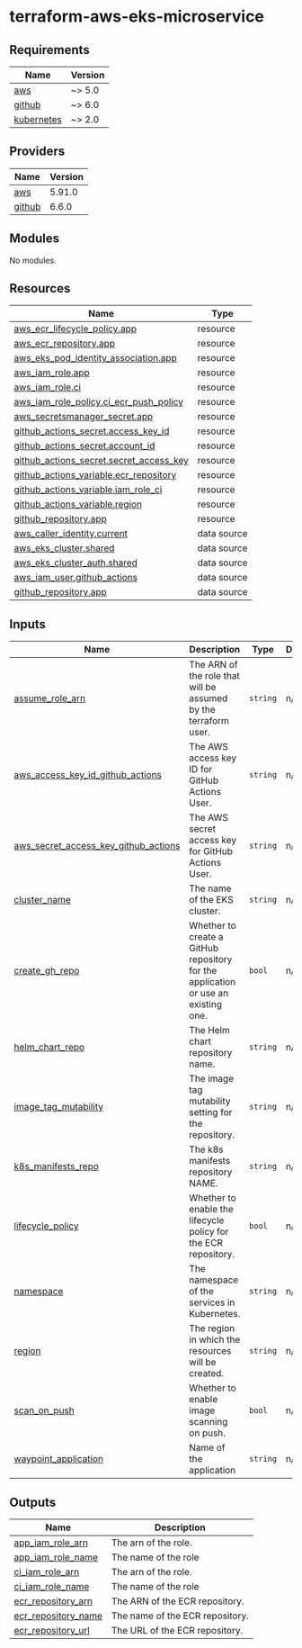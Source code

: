 # terraform-aws-eks-microservice

## Requirements

| Name | Version |
|------|---------|
| <a name="requirement_aws"></a> [aws](#requirement\_aws) | ~> 5.0 |
| <a name="requirement_github"></a> [github](#requirement\_github) | ~> 6.0 |
| <a name="requirement_kubernetes"></a> [kubernetes](#requirement\_kubernetes) | ~> 2.0 |

## Providers

| Name | Version |
|------|---------|
| <a name="provider_aws"></a> [aws](#provider\_aws) | 5.91.0 |
| <a name="provider_github"></a> [github](#provider\_github) | 6.6.0 |

## Modules

No modules.

## Resources

| Name | Type |
|------|------|
| [aws_ecr_lifecycle_policy.app](https://registry.terraform.io/providers/hashicorp/aws/latest/docs/resources/ecr_lifecycle_policy) | resource |
| [aws_ecr_repository.app](https://registry.terraform.io/providers/hashicorp/aws/latest/docs/resources/ecr_repository) | resource |
| [aws_eks_pod_identity_association.app](https://registry.terraform.io/providers/hashicorp/aws/latest/docs/resources/eks_pod_identity_association) | resource |
| [aws_iam_role.app](https://registry.terraform.io/providers/hashicorp/aws/latest/docs/resources/iam_role) | resource |
| [aws_iam_role.ci](https://registry.terraform.io/providers/hashicorp/aws/latest/docs/resources/iam_role) | resource |
| [aws_iam_role_policy.ci_ecr_push_policy](https://registry.terraform.io/providers/hashicorp/aws/latest/docs/resources/iam_role_policy) | resource |
| [aws_secretsmanager_secret.app](https://registry.terraform.io/providers/hashicorp/aws/latest/docs/resources/secretsmanager_secret) | resource |
| [github_actions_secret.access_key_id](https://registry.terraform.io/providers/integrations/github/latest/docs/resources/actions_secret) | resource |
| [github_actions_secret.account_id](https://registry.terraform.io/providers/integrations/github/latest/docs/resources/actions_secret) | resource |
| [github_actions_secret.secret_access_key](https://registry.terraform.io/providers/integrations/github/latest/docs/resources/actions_secret) | resource |
| [github_actions_variable.ecr_repository](https://registry.terraform.io/providers/integrations/github/latest/docs/resources/actions_variable) | resource |
| [github_actions_variable.iam_role_ci](https://registry.terraform.io/providers/integrations/github/latest/docs/resources/actions_variable) | resource |
| [github_actions_variable.region](https://registry.terraform.io/providers/integrations/github/latest/docs/resources/actions_variable) | resource |
| [github_repository.app](https://registry.terraform.io/providers/integrations/github/latest/docs/resources/repository) | resource |
| [aws_caller_identity.current](https://registry.terraform.io/providers/hashicorp/aws/latest/docs/data-sources/caller_identity) | data source |
| [aws_eks_cluster.shared](https://registry.terraform.io/providers/hashicorp/aws/latest/docs/data-sources/eks_cluster) | data source |
| [aws_eks_cluster_auth.shared](https://registry.terraform.io/providers/hashicorp/aws/latest/docs/data-sources/eks_cluster_auth) | data source |
| [aws_iam_user.github_actions](https://registry.terraform.io/providers/hashicorp/aws/latest/docs/data-sources/iam_user) | data source |
| [github_repository.app](https://registry.terraform.io/providers/integrations/github/latest/docs/data-sources/repository) | data source |

## Inputs

| Name | Description | Type | Default | Required |
|------|-------------|------|---------|:--------:|
| <a name="input_assume_role_arn"></a> [assume\_role\_arn](#input\_assume\_role\_arn) | The ARN of the role that will be assumed by the terraform user. | `string` | n/a | yes |
| <a name="input_aws_access_key_id_github_actions"></a> [aws\_access\_key\_id\_github\_actions](#input\_aws\_access\_key\_id\_github\_actions) | The AWS access key ID for GitHub Actions User. | `string` | n/a | yes |
| <a name="input_aws_secret_access_key_github_actions"></a> [aws\_secret\_access\_key\_github\_actions](#input\_aws\_secret\_access\_key\_github\_actions) | The AWS secret access key for GitHub Actions User. | `string` | n/a | yes |
| <a name="input_cluster_name"></a> [cluster\_name](#input\_cluster\_name) | The name of the EKS cluster. | `string` | n/a | yes |
| <a name="input_create_gh_repo"></a> [create\_gh\_repo](#input\_create\_gh\_repo) | Whether to create a GitHub repository for the application or use an existing one. | `bool` | n/a | yes |
| <a name="input_helm_chart_repo"></a> [helm\_chart\_repo](#input\_helm\_chart\_repo) | The Helm chart repository name. | `string` | n/a | yes |
| <a name="input_image_tag_mutability"></a> [image\_tag\_mutability](#input\_image\_tag\_mutability) | The image tag mutability setting for the repository. | `string` | n/a | yes |
| <a name="input_k8s_manifests_repo"></a> [k8s\_manifests\_repo](#input\_k8s\_manifests\_repo) | The k8s manifests repository NAME. | `string` | n/a | yes |
| <a name="input_lifecycle_policy"></a> [lifecycle\_policy](#input\_lifecycle\_policy) | Whether to enable the lifecycle policy for the ECR repository. | `bool` | n/a | yes |
| <a name="input_namespace"></a> [namespace](#input\_namespace) | The namespace of the services in Kubernetes. | `string` | n/a | yes |
| <a name="input_region"></a> [region](#input\_region) | The region in which the resources will be created. | `string` | n/a | yes |
| <a name="input_scan_on_push"></a> [scan\_on\_push](#input\_scan\_on\_push) | Whether to enable image scanning on push. | `bool` | n/a | yes |
| <a name="input_waypoint_application"></a> [waypoint\_application](#input\_waypoint\_application) | Name of the application | `string` | n/a | yes |

## Outputs

| Name | Description |
|------|-------------|
| <a name="output_app_iam_role_arn"></a> [app\_iam\_role\_arn](#output\_app\_iam\_role\_arn) | The arn of the role. |
| <a name="output_app_iam_role_name"></a> [app\_iam\_role\_name](#output\_app\_iam\_role\_name) | The name of the role |
| <a name="output_ci_iam_role_arn"></a> [ci\_iam\_role\_arn](#output\_ci\_iam\_role\_arn) | The arn of the role. |
| <a name="output_ci_iam_role_name"></a> [ci\_iam\_role\_name](#output\_ci\_iam\_role\_name) | The name of the role |
| <a name="output_ecr_repository_arn"></a> [ecr\_repository\_arn](#output\_ecr\_repository\_arn) | The ARN of the ECR repository. |
| <a name="output_ecr_repository_name"></a> [ecr\_repository\_name](#output\_ecr\_repository\_name) | The name of the ECR repository. |
| <a name="output_ecr_repository_url"></a> [ecr\_repository\_url](#output\_ecr\_repository\_url) | The URL of the ECR repository. |
